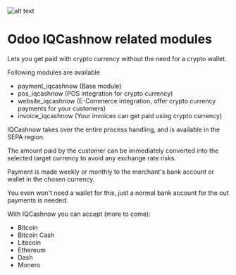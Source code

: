 ![alt text](https://www.iqcashnow.com/wp-content/uploads/2018/07/logo3.png)

# Odoo IQCashnow related modules

Lets you get paid with crypto currency without the need for a crypto wallet.

Following modules are available
- payment_iqcashnow (Base module)
- pos_iqcashnow (POS integration for crypto currency)
- website_iqcashnow (E-Commerce integration, offer crypto currency payments for your customers)
- invoice_iqcashnow (Your invoices can get paid using crypto currency)

IQCashnow takes over the entire process handling, and is available in the SEPA region.

The amount paid by the customer can be immediately converted into the selected target currency to avoid any exchange rate risks.

Payment is made weekly or monthly to the merchant's bank account or wallet in the chosen currency.

You even won't need a wallet for this, just a normal bank account for the out payments is needed.

With IQCashnow you can accept (more to come):
 * Bitcoin
 * Bitcoin Cash
 * Litecoin
 * Ethereum
 * Dash
 * Monero
